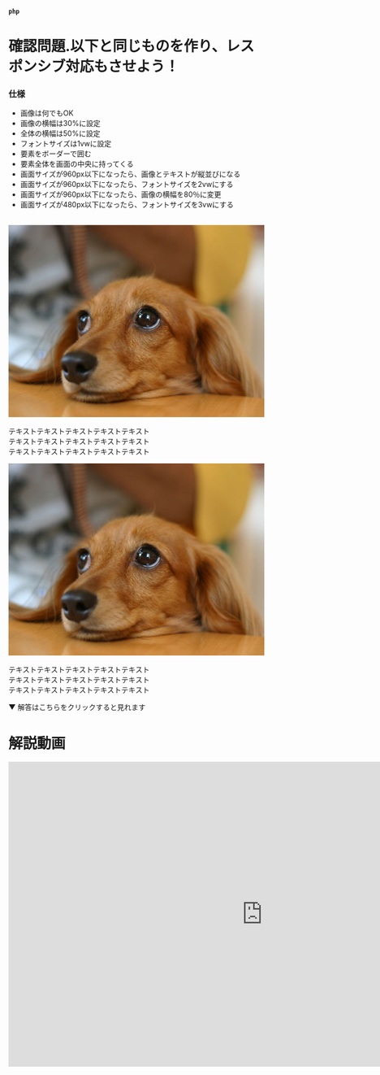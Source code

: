 **```php```**

<!DOCTYPE html>
<html lang="en">
<head>
    <meta charset="UTF-8">
    <meta http-equiv="X-UA-Compatible" content="IE=edge">
    <meta name="viewport" content="width=device-width, initial-scale=1.0">
    <link rel="stylesheet" href="style.css">
    <title>カリキュラム26宿題</title>
</head>
<body>
    <h1>確認問題.以下と同じものを作り、レスポンシブ対応もさせよう！</h1>
    <h3>仕様</h3>
    <ul>
        <li>画像は何でもOK</li>
        <li>画像の横幅は30%に設定</li>
        <li>全体の横幅は50%に設定</li>
        <li>フォントサイズは1vwに設定</li>
        <li>要素をボーダーで囲む</li>
        <li>要素全体を画面の中央に持ってくる</li>
        <li>画面サイズが960px以下になったら、画像とテキストが縦並びになる</li>
        <li>画面サイズが960px以下になったら、フォントサイズを2vwにする</li>
        <li>画面サイズが960px以下になったら、画像の横幅を80％に変更</li>
        <li>画面サイズが480px以下になったら、フォントサイズを3vwにする</li>
    </ul>
    <br>
    <div class="box">
        <div class="dog_box">
            <img src="images/dog.jpg" alt="犬の画像">
            <p>テキストテキストテキストテキストテキスト<br>
                テキストテキストテキストテキストテキスト<br>
                テキストテキストテキストテキストテキスト</p>
        </div>
    </div>
    <div class="box">
        <div class="dog_box">
            <img src="images/dog.jpg" alt="犬の画像">
            <p>テキストテキストテキストテキストテキスト<br>
                テキストテキストテキストテキストテキスト<br>
                テキストテキストテキストテキストテキスト</p>
        </div>
    </div>
      <!-- 折り畳み展開ポインタ -->
<div onclick="obj=document.getElementById('open').style; obj.display=(obj.display=='none')?'block':'none';">
    <a style="cursor:pointer;">▼ 解答はこちらをクリックすると見れます</a>
    </div>
    <!--// 折り畳み展開ポインタ -->
    <!-- 折り畳まれ部分 -->
    <div id="open" style="display:none;clear:both;">
    <!--ここの部分が折りたたまれる＆展開される部分になります。
    自由に記述してください。-->

 ``` html
 <!-- HTML -->
<div class="box">
    <div class="dog-box">
        <img src="images/dog.jpg" alt="犬の画像">
        <p>テキストテキストテキストテキストテキスト<br>
           テキストテキストテキストテキストテキスト<br>
           テキストテキストテキストテキストテキスト</p>
    </div>
</div>

<div class="box">
    <div class="dog-box">
        <img src="images/dog.jpg" alt="犬の画像">
        <p>テキストテキストテキストテキストテキスト<br>
           テキストテキストテキストテキストテキスト<br>
           テキストテキストテキストテキストテキスト</p>
    </div>
</div>
```

``` css
 /* CSS */
.box{
    width: 50%;
    margin: 0 auto;
    border: 1px solid black;
}

.dog_box{
    display: flex;
    justify-content: space-around;
}

.dog_box p{
    margin: auto 0;
    font-size: 1vw;
}

.dog_box img{
    width: 30%;
    padding: 10px 0;
}
```
``` css
 /* CSS */
@media screen and (max-width: 960px) { 
    /* 画面サイズ 960px以下に適用 */
    .dog_box {
        flex-direction: column;
        align-items: center;
      }

      .dog_box p{
        font-size: 2vw;
        margin-top: 10px;
    }

    .dog_box img{
        width: 80%;
    }
}

```
``` css
 /* CSS */
@media screen and (max-width: 480px) { 
    /* 画面サイズ 480px以下に適用 */
      .dog_box p{
        font-size: 3vw;
    }
}
```
</div>
    <!--// 折り畳まれ部分 -->


<h1>解説動画</h1>
<iframe width="1000" height="600" src="https://www.youtube.com/embed/jgDt_ecnWJ8?si=NM0uU8on_XTzcIRf" title="YouTube video player" frameborder="0" allow="accelerometer; autoplay; clipboard-write; encrypted-media; gyroscope; picture-in-picture; web-share" referrerpolicy="strict-origin-when-cross-origin" allowfullscreen></iframe>
    

</body>
</html>